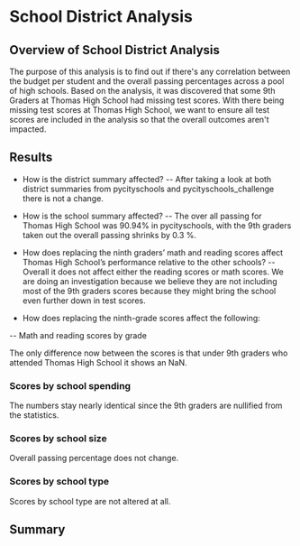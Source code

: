 # School District Analysis

## Overview of School District Analysis

The purpose of this analysis is to find out if there's any correlation between the budget per student and the overall passing percentages across a pool of high schools.  Based on the analysis, it was discovered that some 9th Graders at Thomas High School had missing test scores.  With there being missing test scores at Thomas High School, we want to ensure all test scores are included in the analysis so that the overall outcomes aren't impacted.

## Results

- How is the district summary affected?
-- After taking a look at both district summaries from pycityschools and pycityschools_challenge there is not a change.

- How is the school summary affected?
-- The over all passing for Thomas High School was 90.94% in pycityschools, with the 9th graders taken out the overall passing shrinks by 0.3 %.

- How does replacing the ninth graders’ math and reading scores affect Thomas High School’s performance relative to the other schools?
-- Overall it does not affect either the reading scores or math scores. We are doing an investigation because we believe they are not including most of the 9th graders scores because they might bring the school even further down in test scores.

- How does replacing the ninth-grade scores affect the following:

-- Math and reading scores by grade

The only difference now between the scores is that under 9th graders who attended Thomas High School it shows an NaN.

### Scores by school spending

The numbers stay nearly identical since the 9th graders are nullified from the statistics.

### Scores by school size

Overall passing percentage does not change.

### Scores by school type

Scores by school type are not altered at all.

## Summary
